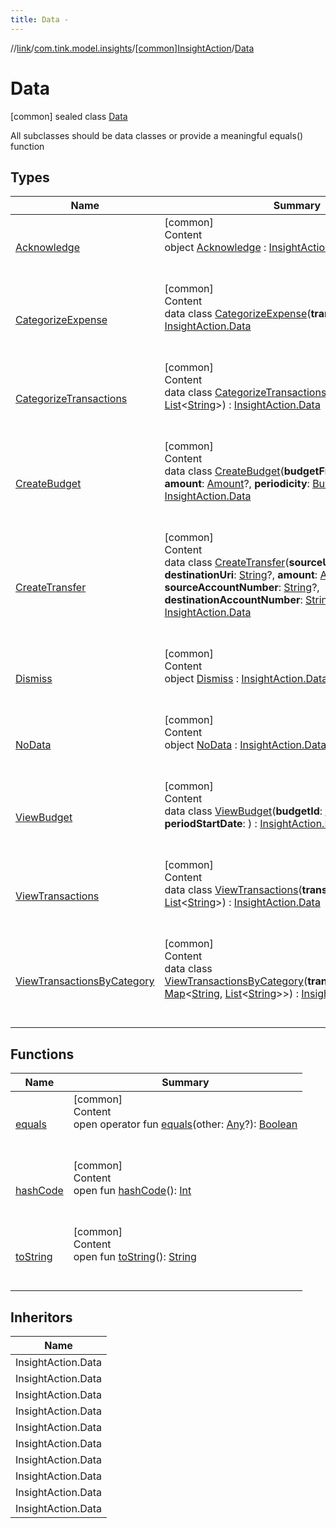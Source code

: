 ```yaml
---
title: Data -
---
```

//[link](../../../index.md)/[com.tink.model.insights](../../index.md)/[[common]InsightAction](../index.md)/[Data](index.md)



# Data  
 [common] sealed class [Data](index.md)

All subclasses should be data classes or provide a meaningful equals() function

   


## Types  
  
|  Name|  Summary| 
|---|---|
| <a name="com.tink.model.insights/InsightAction.Data.Acknowledge///PointingToDeclaration/"></a>[Acknowledge](-acknowledge/index.md)| <a name="com.tink.model.insights/InsightAction.Data.Acknowledge///PointingToDeclaration/"></a>[common]  <br>Content  <br>object [Acknowledge](-acknowledge/index.md) : [InsightAction.Data](index.md)  <br><br><br>
| <a name="com.tink.model.insights/InsightAction.Data.CategorizeExpense///PointingToDeclaration/"></a>[CategorizeExpense](-categorize-expense/index.md)| <a name="com.tink.model.insights/InsightAction.Data.CategorizeExpense///PointingToDeclaration/"></a>[common]  <br>Content  <br>data class [CategorizeExpense](-categorize-expense/index.md)(**transactionId**: [String](https://kotlinlang.org/api/latest/jvm/stdlib/kotlin/-string/index.html)) : [InsightAction.Data](index.md)  <br><br><br>
| <a name="com.tink.model.insights/InsightAction.Data.CategorizeTransactions///PointingToDeclaration/"></a>[CategorizeTransactions](-categorize-transactions/index.md)| <a name="com.tink.model.insights/InsightAction.Data.CategorizeTransactions///PointingToDeclaration/"></a>[common]  <br>Content  <br>data class [CategorizeTransactions](-categorize-transactions/index.md)(**transactionIds**: [List](https://kotlinlang.org/api/latest/jvm/stdlib/kotlin.collections/-list/index.html)<[String](https://kotlinlang.org/api/latest/jvm/stdlib/kotlin/-string/index.html)>) : [InsightAction.Data](index.md)  <br><br><br>
| <a name="com.tink.model.insights/InsightAction.Data.CreateBudget///PointingToDeclaration/"></a>[CreateBudget](-create-budget/index.md)| <a name="com.tink.model.insights/InsightAction.Data.CreateBudget///PointingToDeclaration/"></a>[common]  <br>Content  <br>data class [CreateBudget](-create-budget/index.md)(**budgetFilter**: [BudgetFilter](../../../com.tink.model.budget/index.md#%5Bcom.tink.model.budget%2FBudgetFilter%2F%2F%2FPointingToDeclaration%2F%5D%2FClasslikes%2F1647702525)?, **amount**: [Amount](../../../com.tink.model.misc/[common]-amount/index.md)?, **periodicity**: [BudgetPeriodicity](../../../com.tink.model.budget/index.md#%5Bcom.tink.model.budget%2FBudgetPeriodicity%2F%2F%2FPointingToDeclaration%2F%5D%2FClasslikes%2F1647702525)?) : [InsightAction.Data](index.md)  <br><br><br>
| <a name="com.tink.model.insights/InsightAction.Data.CreateTransfer///PointingToDeclaration/"></a>[CreateTransfer](-create-transfer/index.md)| <a name="com.tink.model.insights/InsightAction.Data.CreateTransfer///PointingToDeclaration/"></a>[common]  <br>Content  <br>data class [CreateTransfer](-create-transfer/index.md)(**sourceUri**: [String](https://kotlinlang.org/api/latest/jvm/stdlib/kotlin/-string/index.html)?, **destinationUri**: [String](https://kotlinlang.org/api/latest/jvm/stdlib/kotlin/-string/index.html)?, **amount**: [Amount](../../../com.tink.model.misc/[common]-amount/index.md)?, **sourceAccountNumber**: [String](https://kotlinlang.org/api/latest/jvm/stdlib/kotlin/-string/index.html)?, **destinationAccountNumber**: [String](https://kotlinlang.org/api/latest/jvm/stdlib/kotlin/-string/index.html)?) : [InsightAction.Data](index.md)  <br><br><br>
| <a name="com.tink.model.insights/InsightAction.Data.Dismiss///PointingToDeclaration/"></a>[Dismiss](-dismiss/index.md)| <a name="com.tink.model.insights/InsightAction.Data.Dismiss///PointingToDeclaration/"></a>[common]  <br>Content  <br>object [Dismiss](-dismiss/index.md) : [InsightAction.Data](index.md)  <br><br><br>
| <a name="com.tink.model.insights/InsightAction.Data.NoData///PointingToDeclaration/"></a>[NoData](-no-data/index.md)| <a name="com.tink.model.insights/InsightAction.Data.NoData///PointingToDeclaration/"></a>[common]  <br>Content  <br>object [NoData](-no-data/index.md) : [InsightAction.Data](index.md)  <br><br><br>
| <a name="com.tink.model.insights/InsightAction.Data.ViewBudget///PointingToDeclaration/"></a>[ViewBudget](-view-budget/index.md)| <a name="com.tink.model.insights/InsightAction.Data.ViewBudget///PointingToDeclaration/"></a>[common]  <br>Content  <br>data class [ViewBudget](-view-budget/index.md)(**budgetId**: [String](https://kotlinlang.org/api/latest/jvm/stdlib/kotlin/-string/index.html), **periodStartDate**: <ERROR CLASS>) : [InsightAction.Data](index.md)  <br><br><br>
| <a name="com.tink.model.insights/InsightAction.Data.ViewTransactions///PointingToDeclaration/"></a>[ViewTransactions](-view-transactions/index.md)| <a name="com.tink.model.insights/InsightAction.Data.ViewTransactions///PointingToDeclaration/"></a>[common]  <br>Content  <br>data class [ViewTransactions](-view-transactions/index.md)(**transactionIds**: [List](https://kotlinlang.org/api/latest/jvm/stdlib/kotlin.collections/-list/index.html)<[String](https://kotlinlang.org/api/latest/jvm/stdlib/kotlin/-string/index.html)>) : [InsightAction.Data](index.md)  <br><br><br>
| <a name="com.tink.model.insights/InsightAction.Data.ViewTransactionsByCategory///PointingToDeclaration/"></a>[ViewTransactionsByCategory](-view-transactions-by-category/index.md)| <a name="com.tink.model.insights/InsightAction.Data.ViewTransactionsByCategory///PointingToDeclaration/"></a>[common]  <br>Content  <br>data class [ViewTransactionsByCategory](-view-transactions-by-category/index.md)(**transactionsByCategory**: [Map](https://kotlinlang.org/api/latest/jvm/stdlib/kotlin.collections/-map/index.html)<[String](https://kotlinlang.org/api/latest/jvm/stdlib/kotlin/-string/index.html), [List](https://kotlinlang.org/api/latest/jvm/stdlib/kotlin.collections/-list/index.html)<[String](https://kotlinlang.org/api/latest/jvm/stdlib/kotlin/-string/index.html)>>) : [InsightAction.Data](index.md)  <br><br><br>


## Functions  
  
|  Name|  Summary| 
|---|---|
| <a name="kotlin/Any/equals/#kotlin.Any?/PointingToDeclaration/"></a>[equals](../../../com.tink.service.user/[common]-user-profile-service-impl/index.md#%5Bkotlin%2FAny%2Fequals%2F%23kotlin.Any%3F%2FPointingToDeclaration%2F%5D%2FFunctions%2F1647702525)| <a name="kotlin/Any/equals/#kotlin.Any?/PointingToDeclaration/"></a>[common]  <br>Content  <br>open operator fun [equals](../../../com.tink.service.user/[common]-user-profile-service-impl/index.md#%5Bkotlin%2FAny%2Fequals%2F%23kotlin.Any%3F%2FPointingToDeclaration%2F%5D%2FFunctions%2F1647702525)(other: [Any](https://kotlinlang.org/api/latest/jvm/stdlib/kotlin/-any/index.html)?): [Boolean](https://kotlinlang.org/api/latest/jvm/stdlib/kotlin/-boolean/index.html)  <br><br><br>
| <a name="kotlin/Any/hashCode/#/PointingToDeclaration/"></a>[hashCode](../../../com.tink.service.user/[common]-user-profile-service-impl/index.md#%5Bkotlin%2FAny%2FhashCode%2F%23%2FPointingToDeclaration%2F%5D%2FFunctions%2F1647702525)| <a name="kotlin/Any/hashCode/#/PointingToDeclaration/"></a>[common]  <br>Content  <br>open fun [hashCode](../../../com.tink.service.user/[common]-user-profile-service-impl/index.md#%5Bkotlin%2FAny%2FhashCode%2F%23%2FPointingToDeclaration%2F%5D%2FFunctions%2F1647702525)(): [Int](https://kotlinlang.org/api/latest/jvm/stdlib/kotlin/-int/index.html)  <br><br><br>
| <a name="kotlin/Any/toString/#/PointingToDeclaration/"></a>[toString](../../../com.tink.service.user/[common]-user-profile-service-impl/index.md#%5Bkotlin%2FAny%2FtoString%2F%23%2FPointingToDeclaration%2F%5D%2FFunctions%2F1647702525)| <a name="kotlin/Any/toString/#/PointingToDeclaration/"></a>[common]  <br>Content  <br>open fun [toString](../../../com.tink.service.user/[common]-user-profile-service-impl/index.md#%5Bkotlin%2FAny%2FtoString%2F%23%2FPointingToDeclaration%2F%5D%2FFunctions%2F1647702525)(): [String](https://kotlinlang.org/api/latest/jvm/stdlib/kotlin/-string/index.html)  <br><br><br>


## Inheritors  
  
|  Name| 
|---|
| <a name="com.tink.model.insights/InsightAction.Data.NoData///PointingToDeclaration/"></a>InsightAction.Data
| <a name="com.tink.model.insights/InsightAction.Data.Acknowledge///PointingToDeclaration/"></a>InsightAction.Data
| <a name="com.tink.model.insights/InsightAction.Data.Dismiss///PointingToDeclaration/"></a>InsightAction.Data
| <a name="com.tink.model.insights/InsightAction.Data.ViewBudget///PointingToDeclaration/"></a>InsightAction.Data
| <a name="com.tink.model.insights/InsightAction.Data.CreateBudget///PointingToDeclaration/"></a>InsightAction.Data
| <a name="com.tink.model.insights/InsightAction.Data.CreateTransfer///PointingToDeclaration/"></a>InsightAction.Data
| <a name="com.tink.model.insights/InsightAction.Data.CategorizeExpense///PointingToDeclaration/"></a>InsightAction.Data
| <a name="com.tink.model.insights/InsightAction.Data.CategorizeTransactions///PointingToDeclaration/"></a>InsightAction.Data
| <a name="com.tink.model.insights/InsightAction.Data.ViewTransactions///PointingToDeclaration/"></a>InsightAction.Data
| <a name="com.tink.model.insights/InsightAction.Data.ViewTransactionsByCategory///PointingToDeclaration/"></a>InsightAction.Data


